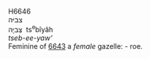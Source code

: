 <body>
  <p>H6646<br>  צביּה  <br> צְּבִיָה  ‎  ts<sup>e</sup>bı̂yâh  <br><i>tseb-ee-yaw‘ </i><br>Feminine of <a href="h6643.htm">6643</a>  a <i>female</i> gazelle: - roe.<br></p>
 </body>